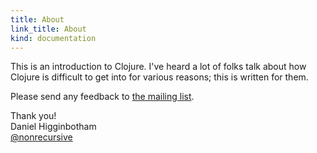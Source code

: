 ```yaml
--- 
title: About
link_title: About
kind: documentation
---
```


This is an introduction to Clojure. I've heard a lot of folks talk
about how Clojure is difficult to get into for various reasons; this
is written for them.

Please send any feedback to <a
href="mailto:brave-clojure@googlegroups.com"> the mailing list</a>.

Thank you!<br />
Daniel Higginbotham<br />
[@nonrecursive](https://twitter.com/nonrecursive)
